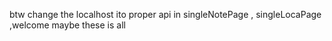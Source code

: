 btw change the localhost ito proper api in singleNotePage , singleLocaPage ,welcome maybe these is all